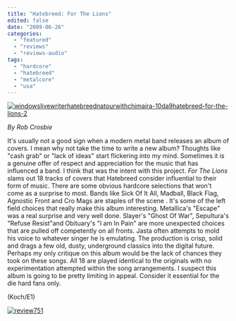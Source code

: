 ```yaml
---
title: "Hatebreed: For The Lions"
edited: false
date: "2009-06-26"
categories:
  - "featured"
  - "reviews"
  - "reviews-audio"
tags:
  - "hardcore"
  - "hatebreed"
  - "metalcore"
  - "usa"
---
```


[![windowslivewriterhatebreednatourwithchimaira-10da9hatebreed-for-the-lions-2](http://www.hellbound.ca/wp-content/uploads/2009/06/windowslivewriterhatebreednatourwithchimaira-10da9hatebreed-for-the-lions-2-300x297.jpg "windowslivewriterhatebreednatourwithchimaira-10da9hatebreed-for-the-lions-2")](http://www.hellbound.ca/wp-content/uploads/2009/06/windowslivewriterhatebreednatourwithchimaira-10da9hatebreed-for-the-lions-2.jpg)

_By Rob Crosbie_

It's usually not a good sign when a modern metal band releases an album of covers. I mean why not take the time to write a new album? Thoughts like "cash grab" or "lack of ideas" start flickering into my mind. Sometimes it is a genuine offer of respect and appreciation for the music that has influenced a band. I think that was the intent with this project. _For The Lions_ slams out 18 tracks of covers that Hatebreed consider influential to their form of music. There are some obvious hardcore selections that won't come as a surprise to most. Bands like Sick Of It All, Madball, Black Flag, Agnostic Front and Cro Mags are staples of the scene . It's some of the left field choices that really make this album interesting. Metallica's "Escape" was a real surprise and very well done. Slayer's "Ghost Of War", Sepultura's "Refuse Resist"and Obituary's "I am In Pain" are more unexpected choices that are pulled off competently on all fronts. Jasta often attempts to mold his voice to whatever singer he is emulating. The production is crisp, solid and drags a few old, dusty, underground classics into the digital future. Perhaps my only critique on this album would be the lack of chances they took on these songs. All 18 are played identical to the originals with no experimentation attempted within the song arrangements. I suspect this album is going to be pretty limiting in appeal. Consider it essential for the die hard fans only.

(Koch/E1)

[![review751](http://www.hellbound.ca/wp-content/uploads/2009/06/review751.png "review751")](http://www.hellbound.ca/wp-content/uploads/2009/06/review751.png)
